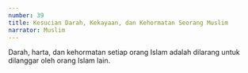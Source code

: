 ```yaml
---
number: 39
title: Kesucian Darah, Kekayaan, dan Kehormatan Seorang Muslim
narrator: Muslim
---
```


Darah, harta, dan kehormatan setiap orang Islam adalah dilarang untuk dilanggar oleh orang Islam lain.
